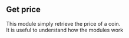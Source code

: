## Get price

This module simply retrieve the price of a coin.<br /> It is useful to understand how the modules work
